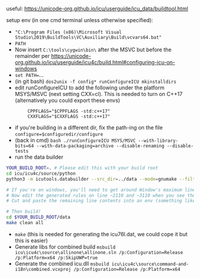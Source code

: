 useful: https://unicode-org.github.io/icu/userguide/icu_data/buildtool.html

setup env (in one cmd terminal unless otherwise specified):
- `"C:\Program Files (x86)\Microsoft Visual Studio\2019\BuildTools\VC\Auxiliary\Build\vcvars64.bat"`
- `PATH`
- Now insert `C:\tools\cygwin\bin\` after the MSVC but before the remainder per https://unicode-org.github.io/icu/userguide/icu4c/build.html#configuring-icu-on-windows
- `set PATH=`...
- (in git bash) `dos2unix -f config* runConfigureICU mkinstalldirs`
- edit runConfigureICU to add the following under the platform MSYS/MSVC (next setting CXX=cl). This is needed to turn on C++17 (alternatively you could export these envs)
```
        CPPFLAGS="$CPPFLAGS -std:c++17"
        CXXFLAGS="$CXXFLAGS -std:c++17"
```
- if you're building in a different dir, fix the path-ing on the file `configure=$configuredir/configure`
- (back in cmd) `bash ./runConfigureICU MSYS/MSVC --with-library-bits=64 --with-data-packaging=archive --disable-renaming --disable-tests`
- run the data builder
```bash
YOUR_BUILD_ROOT=. # Please edit this with your build root
cd icu/icu4c/source/python
python3 -m icutools.databuilder --src_dir=../data --mode=gnumake --filter=../../../../build/filters/filter.json > $YOUR_BUILD_ROOT/data/rules.mk 

# If you're on windows, you'll need to get around Window's maximum line length like so:
# Now edit the generated rules on line ~2110 and ~3110 when you see the long lines starting with `-i $(OUT_DIR) --usePoolBundle $(OUT_DIR)/ -k `
# Cut and paste the remaining line contents into an env (something like this: export LANG="en_US..."). Then replace the contents of the file with \$\${LANG}

# Then build!
cd $YOUR_BUILD_ROOT/data
make clean all
```
- `make` (this is needed for generating the icu76l.dat, we could cope it but this is easier)
- Generate libs for combined build `msbuild icu\icu4c\source\allinone\allinone.sln /p:Configuration=Release /p:Platform=x64 /p:SkipUWP=true`
- Generate the combined icu.dll `msbuild icu\icu4c\source\command-and-i18n\combined.vcxproj /p:Configuration=Release /p:Platform=x64 `